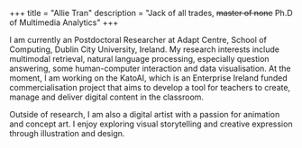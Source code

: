 +++
title = "Allie Tran"
description = "Jack of all trades, ~~master of none~~ Ph.D of Multimedia Analytics"
+++

I am currently an Postdoctoral Researcher at Adapt Centre, School of Computing, Dublin City University, Ireland. My research interests include multimodal retrieval, natural language processing, especially question answering, some human-computer interaction and data visualisation. At the moment, I am working on the KatoAI, which is an Enterprise Ireland funded commercialisation project that aims to develop a tool for teachers to create, manage and deliver digital content in the classroom.

Outside of research, I am also a digital artist with a passion for animation and concept art. I enjoy exploring visual storytelling and creative expression through illustration and design.







